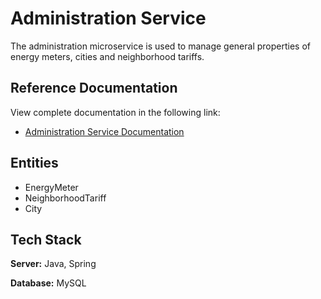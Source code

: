 # Administration Service

The administration microservice is used to manage general properties of energy meters, cities and neighborhood tariffs.
 
## Reference Documentation

View complete documentation in the following link:

* [Administration Service Documentation](https://documenter.getpostman.com/view/22527751/2s946o38mn)

## Entities
- EnergyMeter
- NeighborhoodTariff
- City

## Tech Stack

**Server:** Java, Spring

**Database:** MySQL

